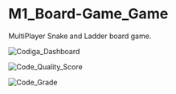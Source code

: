 # M1_Board-Game_Game
MultiPlayer Snake and Ladder board game. 

![Codiga_Dashboard](https://app.codiga.io/public/project/31125/M1_Board-Game_Game/dashboard)

![Code_Quality_Score](https://api.codiga.io/project/31125/score/svg)

![Code_Grade](https://api.codiga.io/project/31125/status/svg)
